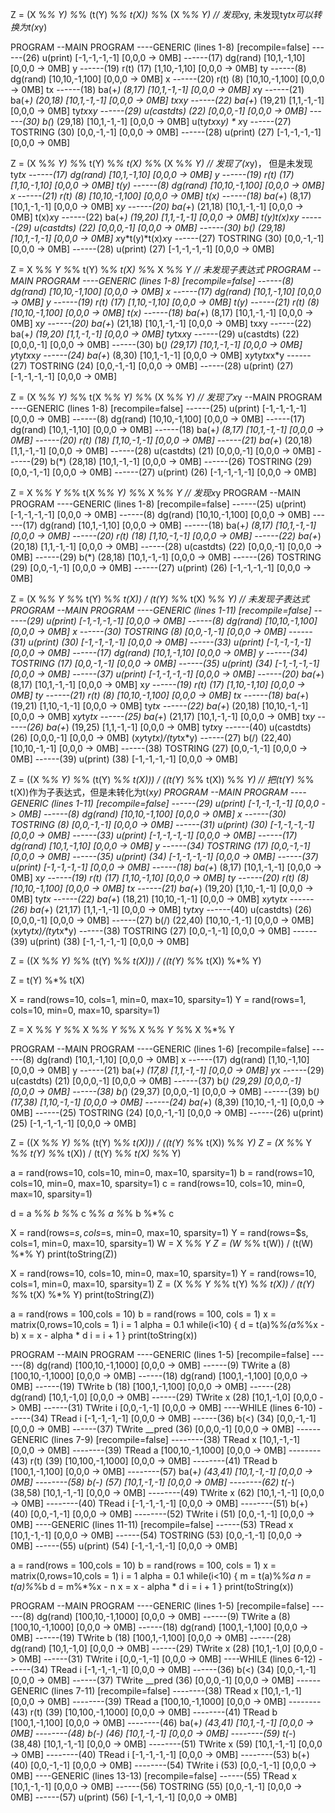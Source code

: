 Z = (X %*% Y) %*% (t(Y) %*% t(X)) %*% (X %*% Y)
// 发现x*y, 未发现ty*tx可以转换为t(x*y)

PROGRAM
--MAIN PROGRAM
----GENERIC (lines 1-8) [recompile=false]
------(26) u(print) [-1,-1,-1,-1] [0,0,0 -> 0MB]
------(17) dg(rand) [10,1,-1,10] [0,0,0 -> 0MB] y
------(19) r(t) (17) [1,10,-1,10] [0,0,0 -> 0MB] ty
------(8) dg(rand) [10,10,-1,100] [0,0,0 -> 0MB] x
------(20) r(t) (8) [10,10,-1,100] [0,0,0 -> 0MB] tx
------(18) ba(+*) (8,17) [10,1,-1,-1] [0,0,0 -> 0MB] x*y
------(21) ba(+*) (20,18) [10,1,-1,-1] [0,0,0 -> 0MB] tx*x*y
------(22) ba(+*) (19,21) [1,1,-1,-1] [0,0,0 -> 0MB] ty*tx*x*y
------(29) u(castdts) (22) [0,0,0,-1] [0,0,0 -> 0MB]
------(30) b(*) (29,18) [10,1,-1,-1] [0,0,0 -> 0MB] u(ty*tx*x*y) * x*y
------(27) TOSTRING (30) [0,0,-1,-1] [0,0,0 -> 0MB]
------(28) u(print) (27) [-1,-1,-1,-1] [0,0,0 -> 0MB]

Z = (X %*% Y) %*% t(Y) %*% t(X) %*% (X %*% Y)
// 发现了(x*y)， 但是未发现ty*tx 
------(17) dg(rand) [10,1,-1,10] [0,0,0 -> 0MB] y
------(19) r(t) (17) [1,10,-1,10] [0,0,0 -> 0MB] t(y)
------(8) dg(rand) [10,10,-1,100] [0,0,0 -> 0MB] x
------(21) r(t) (8) [10,10,-1,100] [0,0,0 -> 0MB] t(x)
------(18) ba(+*) (8,17) [10,1,-1,-1] [0,0,0 -> 0MB] x*y
------(20) ba(+*) (21,18) [10,1,-1,-1] [0,0,0 -> 0MB] t(x)*x*y
------(22) ba(+*) (19,20) [1,1,-1,-1] [0,0,0 -> 0MB] t(y)*t(x)*x*y
------(29) u(castdts) (22) [0,0,0,-1] [0,0,0 -> 0MB] 
------(30) b(*) (29,18) [10,1,-1,-1] [0,0,0 -> 0MB]  x*y*t(y)*t(x)*x*y
------(27) TOSTRING (30) [0,0,-1,-1] [0,0,0 -> 0MB]
------(28) u(print) (27) [-1,-1,-1,-1] [0,0,0 -> 0MB]


Z = X %*% Y %*% t(Y) %*% t(X) %*% X %*% Y
// 未发现子表达式
PROGRAM
--MAIN PROGRAM
----GENERIC (lines 1-8) [recompile=false]
------(8) dg(rand) [10,10,-1,100] [0,0,0 -> 0MB] x
------(17) dg(rand) [10,1,-1,10] [0,0,0 -> 0MB] y
------(19) r(t) (17) [1,10,-1,10] [0,0,0 -> 0MB] t(y)
------(21) r(t) (8) [10,10,-1,100] [0,0,0 -> 0MB] t(x)
------(18) ba(+*) (8,17) [10,1,-1,-1] [0,0,0 -> 0MB] x*y
------(20) ba(+*) (21,18) [10,1,-1,-1] [0,0,0 -> 0MB] tx*x*y
------(22) ba(+*) (19,20) [1,1,-1,-1] [0,0,0 -> 0MB] ty*tx*x*y
------(29) u(castdts) (22) [0,0,0,-1] [0,0,0 -> 0MB] 
------(30) b(*) (29,17) [10,1,-1,-1] [0,0,0 -> 0MB] y*ty*tx*x*y
------(24) ba(+*) (8,30) [10,1,-1,-1] [0,0,0 -> 0MB] x*y*ty*tx*x*y
------(27) TOSTRING (24) [0,0,-1,-1] [0,0,0 -> 0MB]
------(28) u(print) (27) [-1,-1,-1,-1] [0,0,0 -> 0MB]


Z = (X %*% Y) %*% t(X %*% Y) %*% (X %*% Y)
// 发现了x*y
--MAIN PROGRAM
----GENERIC (lines 1-8) [recompile=false]
------(25) u(print) [-1,-1,-1,-1] [0,0,0 -> 0MB]
------(8) dg(rand) [10,10,-1,100] [0,0,0 -> 0MB]
------(17) dg(rand) [10,1,-1,10] [0,0,0 -> 0MB]
------(18) ba(+*) (8,17) [10,1,-1,-1] [0,0,0 -> 0MB]
------(20) r(t) (18) [1,10,-1,-1] [0,0,0 -> 0MB]
------(21) ba(+*) (20,18) [1,1,-1,-1] [0,0,0 -> 0MB]
------(28) u(castdts) (21) [0,0,0,-1] [0,0,0 -> 0MB]
------(29) b(*) (28,18) [10,1,-1,-1] [0,0,0 -> 0MB]
------(26) TOSTRING (29) [0,0,-1,-1] [0,0,0 -> 0MB]
------(27) u(print) (26) [-1,-1,-1,-1] [0,0,0 -> 0MB]

Z = X %*% Y %*% t(X %*% Y) %*% X %*% Y
// 发现x*y
PROGRAM
--MAIN PROGRAM
----GENERIC (lines 1-8) [recompile=false]
------(25) u(print) [-1,-1,-1,-1] [0,0,0 -> 0MB]
------(8) dg(rand) [10,10,-1,100] [0,0,0 -> 0MB]
------(17) dg(rand) [10,1,-1,10] [0,0,0 -> 0MB]
------(18) ba(+*) (8,17) [10,1,-1,-1] [0,0,0 -> 0MB]
------(20) r(t) (18) [1,10,-1,-1] [0,0,0 -> 0MB]
------(22) ba(+*) (20,18) [1,1,-1,-1] [0,0,0 -> 0MB]
------(28) u(castdts) (22) [0,0,0,-1] [0,0,0 -> 0MB]
------(29) b(*) (28,18) [10,1,-1,-1] [0,0,0 -> 0MB]
------(26) TOSTRING (29) [0,0,-1,-1] [0,0,0 -> 0MB]
------(27) u(print) (26) [-1,-1,-1,-1] [0,0,0 -> 0MB]

Z = (X %*% Y %*% t(Y) %*% t(X)) / (t(Y) %*% t(X) %*% Y)
// 未发现子表达式
PROGRAM
--MAIN PROGRAM
----GENERIC (lines 1-11) [recompile=false]
------(29) u(print) [-1,-1,-1,-1] [0,0,0 -> 0MB]
------(8) dg(rand) [10,10,-1,100] [0,0,0 -> 0MB] x
------(30) TOSTRING (8) [0,0,-1,-1] [0,0,0 -> 0MB] 
------(31) u(print) (30) [-1,-1,-1,-1] [0,0,0 -> 0MB]
------(33) u(print) [-1,-1,-1,-1] [0,0,0 -> 0MB]
------(17) dg(rand) [10,1,-1,10] [0,0,0 -> 0MB] y
------(34) TOSTRING (17) [0,0,-1,-1] [0,0,0 -> 0MB]
------(35) u(print) (34) [-1,-1,-1,-1] [0,0,0 -> 0MB]
------(37) u(print) [-1,-1,-1,-1] [0,0,0 -> 0MB]
------(20) ba(+*) (8,17) [10,1,-1,-1] [0,0,0 -> 0MB] x*y
------(19) r(t) (17) [1,10,-1,10] [0,0,0 -> 0MB] ty
------(21) r(t) (8) [10,10,-1,100] [0,0,0 -> 0MB] tx
------(18) ba(+*) (19,21) [1,10,-1,-1] [0,0,0 -> 0MB] ty*tx
------(22) ba(+*) (20,18) [10,10,-1,-1] [0,0,0 -> 0MB]  x*y*ty*tx
------(25) ba(+*) (21,17) [10,1,-1,-1] [0,0,0 -> 0MB] tx*y
------(26) ba(+*) (19,25) [1,1,-1,-1] [0,0,0 -> 0MB] ty*tx*y
------(40) u(castdts) (26) [0,0,0,-1] [0,0,0 -> 0MB] (x*y*ty*tx)/(ty*tx*y)
------(27) b(/) (22,40) [10,10,-1,-1] [0,0,0 -> 0MB] 
------(38) TOSTRING (27) [0,0,-1,-1] [0,0,0 -> 0MB]
------(39) u(print) (38) [-1,-1,-1,-1] [0,0,0 -> 0MB]

Z = ((X %*% Y) %*% (t(Y) %*% t(X))) / ((t(Y) %*% t(X)) %*% Y)
// 把(t(Y) %*% t(X))作为子表达式，但是未转化为t(x*y)
PROGRAM
--MAIN PROGRAM
----GENERIC (lines 1-11) [recompile=false]
------(29) u(print) [-1,-1,-1,-1] [0,0,0 -> 0MB]
------(8) dg(rand) [10,10,-1,100] [0,0,0 -> 0MB] x
------(30) TOSTRING (8) [0,0,-1,-1] [0,0,0 -> 0MB]
------(31) u(print) (30) [-1,-1,-1,-1] [0,0,0 -> 0MB]
------(33) u(print) [-1,-1,-1,-1] [0,0,0 -> 0MB]
------(17) dg(rand) [10,1,-1,10] [0,0,0 -> 0MB] y
------(34) TOSTRING (17) [0,0,-1,-1] [0,0,0 -> 0MB]
------(35) u(print) (34) [-1,-1,-1,-1] [0,0,0 -> 0MB]
------(37) u(print) [-1,-1,-1,-1] [0,0,0 -> 0MB]
------(18) ba(+*) (8,17) [10,1,-1,-1] [0,0,0 -> 0MB] x*y
------(19) r(t) (17) [1,10,-1,10] [0,0,0 -> 0MB] ty
------(20) r(t) (8) [10,10,-1,100] [0,0,0 -> 0MB] tx
------(21) ba(+*) (19,20) [1,10,-1,-1] [0,0,0 -> 0MB] ty*tx
------(22) ba(+*) (18,21) [10,10,-1,-1] [0,0,0 -> 0MB] x*y*ty*tx
------(26) ba(+*) (21,17) [1,1,-1,-1] [0,0,0 -> 0MB] ty*tx*y
------(40) u(castdts) (26) [0,0,0,-1] [0,0,0 -> 0MB]
------(27) b(/) (22,40) [10,10,-1,-1] [0,0,0 -> 0MB] (x*y*ty*tx)/(ty*tx*y)
------(38) TOSTRING (27) [0,0,-1,-1] [0,0,0 -> 0MB]
------(39) u(print) (38) [-1,-1,-1,-1] [0,0,0 -> 0MB]


Z = ((X %*% Y) %*% (t(Y) %*% t(X))) / ((t(Y) %*% t(X)) %*% Y)

Z = t(Y) %*% t(X)




X = rand(rows=10, cols=1, min=0, max=10, sparsity=1)
Y = rand(rows=1, cols=10, min=0, max=10, sparsity=1)

Z = X %*% Y %*% X %*% Y %*% X %*% Y %*% X %*% Y 
 
PROGRAM
--MAIN PROGRAM
----GENERIC (lines 1-6) [recompile=false]
------(8) dg(rand) [10,1,-1,10] [0,0,0 -> 0MB] x
------(17) dg(rand) [1,10,-1,10] [0,0,0 -> 0MB] y 
------(21) ba(+*) (17,8) [1,1,-1,-1] [0,0,0 -> 0MB] y*x 
------(29) u(castdts) (21) [0,0,0,-1] [0,0,0 -> 0MB] 
------(37) b(*) (29,29) [0,0,0,-1] [0,0,0 -> 0MB] 
------(38) b(*) (29,37) [0,0,0,-1] [0,0,0 -> 0MB]
------(39) b(*) (17,38) [1,10,-1,-1] [0,0,0 -> 0MB]
------(24) ba(+*) (8,39) [10,10,-1,-1] [0,0,0 -> 0MB]
------(25) TOSTRING (24) [0,0,-1,-1] [0,0,0 -> 0MB]
------(26) u(print) (25) [-1,-1,-1,-1] [0,0,0 -> 0MB]





Z = ((X %*% Y) %*% (t(Y) %*% t(X))) / ((t(Y) %*% t(X)) %*% Y)
Z = (X %*% Y %*% t(Y) %*% t(X)) / (t(Y) %*% t(X) %*% Y)


a = rand(rows=10, cols=10, min=0, max=10, sparsity=1)
b = rand(rows=10, cols=10, min=0, max=10, sparsity=1)
c = rand(rows=10, cols=10, min=0, max=10, sparsity=1)

d = a %*% b %*% c %*% a %*% b %*% c




X = rand(rows=$s, cols=$s, min=0, max=10, sparsity=1)
Y = rand(rows=$s, cols=1, min=0, max=10, sparsity=1)
W = X %*% Y
Z = (W %*% t(W)) / (t(W) %*% Y)
print(toString(Z))


X = rand(rows=10, cols=10, min=0, max=10, sparsity=1)
Y = rand(rows=10, cols=1, min=0, max=10, sparsity=1)
Z = (X %*% Y %*% t(Y) %*% t(X)) / (t(Y) %*% t(X) %*% Y)
print(toString(Z))


a = rand(rows = 100,cols = 10)
b = rand(rows = 100, cols = 1)
x = matrix(0,rows=10,cols = 1)
i = 1
alpha = 0.1
while(i<10) {
    d = t(a)%*%(a%*%x - b)
    x = x - alpha * d
    i = i + 1
}
print(toString(x))

PROGRAM
--MAIN PROGRAM
----GENERIC (lines 1-5) [recompile=false]
------(8) dg(rand) [100,10,-1,1000] [0,0,0 -> 0MB]
------(9) TWrite a (8) [100,10,-1,1000] [0,0,0 -> 0MB]
------(18) dg(rand) [100,1,-1,100] [0,0,0 -> 0MB]
------(19) TWrite b (18) [100,1,-1,100] [0,0,0 -> 0MB]
------(28) dg(rand) [10,1,-1,0] [0,0,0 -> 0MB]
------(29) TWrite x (28) [10,1,-1,0] [0,0,0 -> 0MB]
------(31) TWrite i [0,0,-1,-1] [0,0,0 -> 0MB]
----WHILE (lines 6-10)
------(34) TRead i [-1,-1,-1,-1] [0,0,0 -> 0MB]
------(36) b(<) (34) [0,0,-1,-1] [0,0,0 -> 0MB]
------(37) TWrite __pred (36) [0,0,0,-1] [0,0,0 -> 0MB]
------GENERIC (lines 7-9) [recompile=false]
--------(38) TRead x [10,1,-1,-1] [0,0,0 -> 0MB]
--------(39) TRead a [100,10,-1,1000] [0,0,0 -> 0MB]
--------(43) r(t) (39) [10,100,-1,1000] [0,0,0 -> 0MB]
--------(41) TRead b [100,1,-1,100] [0,0,0 -> 0MB]
--------(57) ba(+*) (43,41) [10,1,-1,-1] [0,0,0 -> 0MB]
--------(58) b(-) (57) [10,1,-1,-1] [0,0,0 -> 0MB]
--------(62) t(-*) (38,58) [10,1,-1,-1] [0,0,0 -> 0MB]
--------(49) TWrite x (62) [10,1,-1,-1] [0,0,0 -> 0MB]
--------(40) TRead i [-1,-1,-1,-1] [0,0,0 -> 0MB]
--------(51) b(+) (40) [0,0,-1,-1] [0,0,0 -> 0MB]
--------(52) TWrite i (51) [0,0,-1,-1] [0,0,0 -> 0MB]
----GENERIC (lines 11-11) [recompile=false]
------(53) TRead x [10,1,-1,-1] [0,0,0 -> 0MB]
------(54) TOSTRING (53) [0,0,-1,-1] [0,0,0 -> 0MB]
------(55) u(print) (54) [-1,-1,-1,-1] [0,0,0 -> 0MB]



a = rand(rows = 100,cols = 10)
b = rand(rows = 100, cols = 1)
x = matrix(0,rows=10,cols = 1)
i = 1
alpha = 0.1
while(i<10) {
    m = t(a)%*%a
    n = t(a)%*%b
    d = m%*%x - n
    x = x - alpha * d
    i = i + 1
}
print(toString(x))

PROGRAM
--MAIN PROGRAM
----GENERIC (lines 1-5) [recompile=false]
------(8) dg(rand) [100,10,-1,1000] [0,0,0 -> 0MB]
------(9) TWrite a (8) [100,10,-1,1000] [0,0,0 -> 0MB]
------(18) dg(rand) [100,1,-1,100] [0,0,0 -> 0MB]
------(19) TWrite b (18) [100,1,-1,100] [0,0,0 -> 0MB]
------(28) dg(rand) [10,1,-1,0] [0,0,0 -> 0MB]
------(29) TWrite x (28) [10,1,-1,0] [0,0,0 -> 0MB]
------(31) TWrite i [0,0,-1,-1] [0,0,0 -> 0MB]
----WHILE (lines 6-12)
------(34) TRead i [-1,-1,-1,-1] [0,0,0 -> 0MB]
------(36) b(<) (34) [0,0,-1,-1] [0,0,0 -> 0MB]
------(37) TWrite __pred (36) [0,0,0,-1] [0,0,0 -> 0MB]
------GENERIC (lines 7-11) [recompile=false]
--------(38) TRead x [10,1,-1,-1] [0,0,0 -> 0MB]
--------(39) TRead a [100,10,-1,1000] [0,0,0 -> 0MB]
--------(43) r(t) (39) [10,100,-1,1000] [0,0,0 -> 0MB]
--------(41) TRead b [100,1,-1,100] [0,0,0 -> 0MB]
--------(46) ba(+*) (43,41) [10,1,-1,-1] [0,0,0 -> 0MB]
--------(48) b(-) (46) [10,1,-1,-1] [0,0,0 -> 0MB]
--------(59) t(-*) (38,48) [10,1,-1,-1] [0,0,0 -> 0MB]
--------(51) TWrite x (59) [10,1,-1,-1] [0,0,0 -> 0MB]
--------(40) TRead i [-1,-1,-1,-1] [0,0,0 -> 0MB]
--------(53) b(+) (40) [0,0,-1,-1] [0,0,0 -> 0MB]
--------(54) TWrite i (53) [0,0,-1,-1] [0,0,0 -> 0MB]
----GENERIC (lines 13-13) [recompile=false]
------(55) TRead x [10,1,-1,-1] [0,0,0 -> 0MB]
------(56) TOSTRING (55) [0,0,-1,-1] [0,0,0 -> 0MB]
------(57) u(print) (56) [-1,-1,-1,-1] [0,0,0 -> 0MB]


